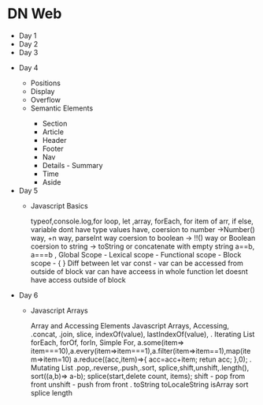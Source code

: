 <h1>DN Web</h1>

<ul>
    <div>
        <li>Day 1</li>
        <!-- <ul>
            <li>Positions</li>
            <li>Display</li>
            <li>Overflow</li>
            <li>Positions</li>
        </ul> -->
    </div>
    <div>
        <li>Day 2</li>
        <!-- <ul>
            <li>Positions</li>
            <li>Display</li>
            <li>Overflow</li>
            <li>Positions</li>
        </ul> -->
    </div>
    <div>
        <li>Day 3</li>
        <ul>
            <!-- <li>Positions</li>
            <li>Display</li>
            <li>Overflow</li>
            <li>Positions</li> -->
        </ul>
    </div>
    <div>
        <li>Day 4</li>
        <ul>
            <li>Positions</li>
            <li>Display</li>
            <li>Overflow</li>
            <li>Semantic Elements</li>
                <ul>
                    <li>Section</li>
                    <li>Article</li>
                    <li>Header</li>
                    <li>Footer</li>
                    <li>Nav</li>
                    <li>Details - Summary</li>
                    <li>Time</li>
                    <li>Aside</li>
                </ul>
        </ul>
    </div>
    <div>
        <li>Day 5</li>
        <ul>
            <li>Javascript Basics</li>
            <p> typeof,console.log,for loop, let ,array, forEach, for item of arr,
                if else, variable dont have type values have, 
                coersion to number ->Number() way, +n way, parseInt way
                coersion to boolean -> !!() way or Boolean
                coersion to string -> toString or concatenate with empty string
                a==b, a===b
                ,
                Global Scope - 
                Lexical scope - 
                Functional scope - 
                Block scope - { }
                Diff between let var const - var can be accessed from outside of block 
                                            var can have acceess in whole function
                                            let doesnt have access outside of block 
                </p>
            <!-- <li>Display</li>
            <li>Overflow</li>
            <li>Semantic Elements</li>
                <ul>
                    <li>Section</li>
                    <li>Article</li>
                    <li>Header</li>
                    <li>Footer</li>
                    <li>Nav</li>
                    <li>Details - Summary</li>
                    <li>Time</li>
                    <li>Aside</li>
                </ul> -->
        </ul>
    </div>
    <div>
        <li>Day 6</li>
        <ul>
            <li>Javascript Arrays</li>
            <p>
            Array and Accessing Elements
            Javascript Arrays, Accessing, .concat, .join, slice, indexOf(value), lastIndexOf(value),
            .
            Iterating List
            forEach, forOf, forIn, Simple For,
            a.some(item=> item===10),a.every(item=>item===1),a.filter(item=>item==1),map(item=>item=10)
            a.reduce((acc,item)=>{
                acc=acc+item;
                retun acc;
            },0);
            .
            Mutating List
            .pop,.reverse,.push,.sort, splice,shift,unshift,.length(),
            sort((a,b)=> a-b);
            splice(start,delete count, items);
            shift - pop from front
            unshift - push from front
            .
            toString
            toLocaleString
            isArray
            sort
            splice
            length
            </p>
        </ul>
    </div>
</ul>
